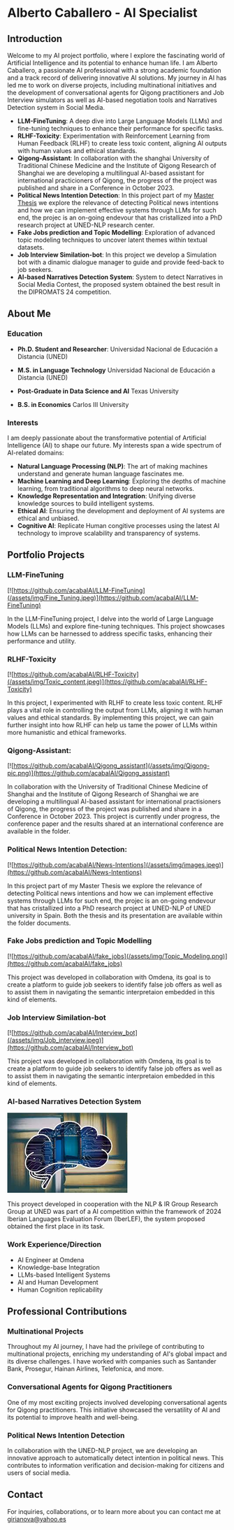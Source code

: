 # Alberto Caballero - AI Specialist

## Introduction

Welcome to my AI project portfolio, where I explore the fascinating world of Artificial Intelligence and its potential to enhance human life. I am Alberto Caballero, a passionate AI professional with a strong academic foundation and a track record of delivering innovative AI solutions. My journey in AI has led me to work on diverse projects, including multinational initiatives and the development of conversational agents for Qigong practitioners and Job Interview simulators as well as AI-based negotiation tools and Narratives Detection system in Social Media.

- **LLM-FineTuning**: A deep dive into Large Language Models (LLMs) and fine-tuning techniques to enhance their performance for specific tasks.
- **RLHF-Toxicity**: Experimentation with Reinforcement Learning from Human Feedback (RLHF) to create less toxic content, aligning AI outputs with human values and ethical standards.
- **Qigong-Assistant**: In collaboration with the shanghai University of Traditional Chinese Medicine and the Institute of Qigong Research of Shanghai we are developing a multilingual AI-based assistant for international practicioners of Qigong, the progress of the project was published and share in a Conference in October 2023.
- **Political News Intention Detection**: In this project part of my [Master Thesis](assets/documents/TFM_CaballeroHinojosaAlberto.pdf) we explore the relevance of detecting Political news intentions and how we can implement effective systems through LLMs for such end, the projec is an on-going endevour that has cristallized into a PhD research project at UNED-NLP research center.
- **Fake Jobs prediction and Topic Modelling**: Exploration of advanced topic modeling techniques to uncover latent themes within textual datasets.
- **Job Interview Similation-bot**: In this project we develop a Simulation bot with a dinamic dialogue manager to guide and provide feed-back to job seekers.
- **AI-based Narratives Detection System**: System to detect Narratives in Social Media Contest, the proposed system obtained the best result in the DIPROMATS 24 competition.

## About Me

### Education

- **Ph.D. Student and Researcher**:
        Universidad Nacional de Educación a Distancia (UNED)

- **M.S. in Language Technology**
        Universidad Nacional de Educación a Distancia (UNED)

- **Post-Graduate in Data Science and AI**
        Texas University

- **B.S. in Economics**
        Carlos III University
        
### Interests

I am deeply passionate about the transformative potential of Artificial Intelligence (AI) to shape our future. My interests span a wide spectrum of AI-related domains:

- **Natural Language Processing (NLP)**: The art of making machines understand and generate human language fascinates me.
- **Machine Learning and Deep Learning**: Exploring the depths of machine learning, from traditional algorithms to deep neural networks.
- **Knowledge Representation and Integration**: Unifying diverse knowledge sources to build intelligent systems.
- **Ethical AI**: Ensuring the development and deployment of AI systems are ethical and unbiased.
- **Cognitive AI**: Replicate Human congitive processes using the latest AI technology to improve scalability and transparency of systems.

## Portfolio Projects

### **LLM-FineTuning**
[![https://github.com/acabalAI/LLM-FineTuning](/assets/img/Fine_Tuning.jpeg)](https://github.com/acabalAI/LLM-FineTuning)

In the LLM-FineTuning project, I delve into the world of Large Language Models (LLMs) and explore fine-tuning techniques. This project showcases how LLMs can be harnessed to address specific tasks, enhancing their performance and utility.


### **RLHF-Toxicity**
[![https://github.com/acabalAI/RLHF-Toxicity](/assets/img/Toxic_content.jpeg)](https://github.com/acabalAI/RLHF-Toxicity)

In this project, I experimented with RLHF to create less toxic content. RLHF plays a vital role in controlling the output from LLMs, aligning it with human values and ethical standards. By implementing this project, we can gain further insight into how RLHF can help us tame the power of LLMs within more humanistic and ethical frameworks.

### **Qigong-Assistant**: 
[![https://github.com/acabalAI/Qigong_assistant](/assets/img/Qigong-pic.png)](https://github.com/acabalAI/Qigong_assistant)

In collaboration with the University of Traditional Chinese Medicine of Shanghai and the Institute of Qigong Research of Shanghai we are developing a multilingual AI-based assistant for international practisioners of Qigong, the progress of the project was published and share in a Conference in October 2023.
This project is currently under progress, the conference paper and the results shared at an international conference are available in the folder.


### **Political News Intention Detection**: 
[![https://github.com/acabalAI/News-Intentions](/assets/img/images.jpeg)](https://github.com/acabalAI/News-Intentions)

In this project part of my Master Thesis we explore the relevance of detecting Political news intentions and how we can implement effective systems through LLMs for such end, the projec is an on-going endevour that has cristallized into a PhD research project at UNED-NLP of UNED university in Spain.
Both the thesis and its presentation are available within the folder documents.

### **Fake Jobs prediction and Topic Modelling**
[![https://github.com/acabalAI/fake_jobs](/assets/img/Topic_Modeling.png)](https://github.com/acabalAI/fake_jobs)

This project was developed in collaboration with Omdena, its goal is to create a platform to guide job seekers to identify false job offers as well as to assist them in navigating the semantic interpretaion embedded in this kind of elements.

### **Job Interview Similation-bot**
[![https://github.com/acabalAI/Interview_bot](/assets/img/Job_interview.jpeg)](https://github.com/acabalAI/Interview_bot)

This project was developed in collaboration with Omdena, its goal is to create a platform to guide job seekers to identify false job offers as well as to assist them in navigating the semantic interpretaion embedded in this kind of elements.

### **AI-based Narratives Detection System**
[![Dipro_24](/assets/img/Dipro_24.jpg)](https://github.com/acabalAI/Dipromats_24_T2)

This proyect developed in cooperation with the NLP & IR Group Research Group at UNED was part of a AI competition within the framework of 2024 Iberian Languages Evaluation Forum  (IberLEF), the system proposed obtained the first place in its task.


### Work Experience/Direction

- AI Engineer at Omdena
- Knowledge-base Integration
- LLMs-based Intelligent Systems
- AI and Human Development
- Human Cognition replicability

## Professional Contributions

### Multinational Projects

Throughout my AI journey, I have had the privilege of contributing to multinational projects, enriching my understanding of AI's global impact and its diverse challenges. I have worked with companies such as Santander Bank, Prosegur, Hainan Airlines, Telefonica, and more.

### Conversational Agents for Qigong Practitioners

One of my most exciting projects involved developing conversational agents for Qigong practitioners. This initiative showcased the versatility of AI and its potential to improve health and well-being.

### Political News Intention Detection

In collaboration with the UNED-NLP project, we are developing an innovative approach to automatically detect intention in political news. This contributes to information verification and decision-making for citizens and users of social media.

## Contact

For inquiries, collaborations, or to learn more about you can contact me at girianova@yahoo.es

